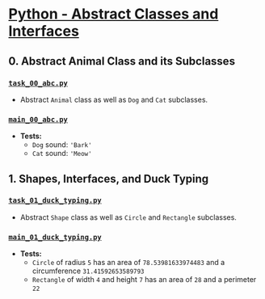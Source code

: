 # [Python - Abstract Classes and Interfaces](https://intranet.hbtn.io/projects/3104)

## 0. Abstract Animal Class and its Subclasses
### [`task_00_abc.py`](task_00_abc.py)
* Abstract `Animal` class as well as `Dog` and `Cat` subclasses.
### [`main_00_abc.py`](main_00_abc.py)
* **Tests:**
    * `Dog` sound: `'Bark'`
    * `Cat` sound: `'Meow'`

## 1. Shapes, Interfaces, and Duck Typing
### [`task_01_duck_typing.py`](task_01_duck_typing.py)
* Abstract `Shape` class as well as `Circle` and `Rectangle` subclasses.
### [`main_01_duck_typing.py`](main_01_duck_typing.py)
* **Tests:**
    * `Circle` of radius `5` has an area of `78.53981633974483` and a circumference `31.41592653589793`
    * `Rectangle` of width `4` and height `7` has an area of `28` and a perimeter `22`
